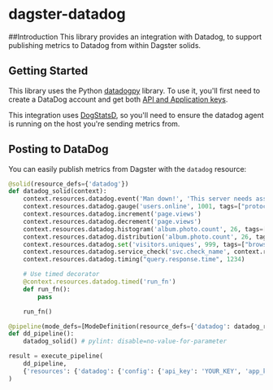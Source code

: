 # dagster-datadog

##Introduction
This library provides an integration with Datadog, to support publishing metrics to Datadog from within Dagster solids.

## Getting Started
This library uses the Python [datadogpy](https://github.com/DataDog/datadogpy) library. To use it, you'll first need to create a DataDog account and get both [API and Application keys](https://docs.datadoghq.com/account_management/api-app-keys/).

This integration uses [DogStatsD](https://docs.datadoghq.com/developers/dogstatsd/), so you'll need to ensure the datadog agent is running on the host you're sending metrics from.

## Posting to DataDog
You can easily publish metrics from Dagster with the `datadog` resource:

```python
@solid(resource_defs={'datadog'})
def datadog_solid(context):
    context.resources.datadog.event('Man down!', 'This server needs assistance.')
    context.resources.datadog.gauge('users.online', 1001, tags=["protocol:http"])
    context.resources.datadog.increment('page.views')
    context.resources.datadog.decrement('page.views')
    context.resources.datadog.histogram('album.photo.count', 26, tags=["gender:female"])
    context.resources.datadog.distribution('album.photo.count', 26, tags=["color:blue"])
    context.resources.datadog.set('visitors.uniques', 999, tags=["browser:ie"])
    context.resources.datadog.service_check('svc.check_name', context.resources.datadog.WARNING)
    context.resources.datadog.timing("query.response.time", 1234)

    # Use timed decorator
    @context.resources.datadog.timed('run_fn')
    def run_fn():
        pass

    run_fn()

@pipeline(mode_defs=[ModeDefinition(resource_defs={'datadog': datadog_resource})])
def dd_pipeline():
    datadog_solid() # pylint: disable=no-value-for-parameter

result = execute_pipeline(
    dd_pipeline,
    {'resources': {'datadog': {'config': {'api_key': 'YOUR_KEY', 'app_key': 'YOUR_KEY'}}}},
)

```
